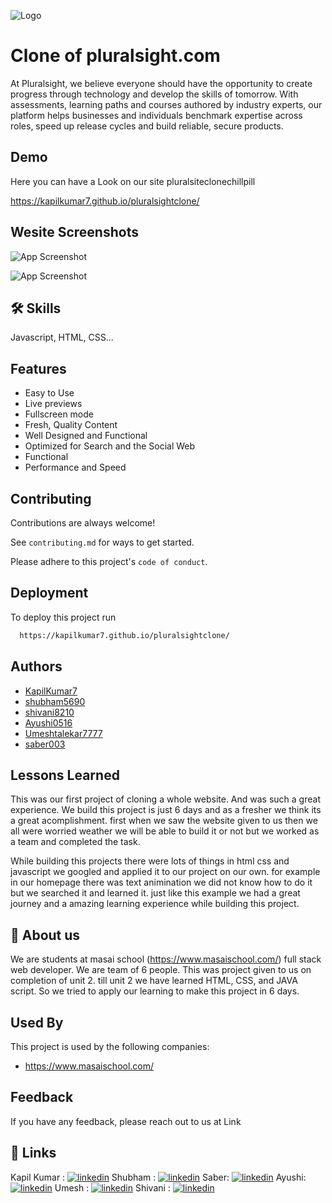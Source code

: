 
![Logo](https://blogger.googleusercontent.com/img/b/R29vZ2xl/AVvXsEiSEAAr-2QHWRPKFNB56RDLe1TgBu8VAY7wxLVnO1vMJo7KPUNSwvG8gJFpE6wUhDrppdqGnCz-W6l3aBN7X4C11hDBPssCCqpQGvlPcJDYD8Avx-hnv7bz4n-V1gngpy64f9s0zhLk48niZ1p6Gy7kJD7e2nzWZdC8XNsKQ4oq3hz9Fsn8pV7ON9Hp/s16000/logo.png)


# Clone of pluralsight.com

At Pluralsight, we believe everyone should have the opportunity to create progress through technology and develop the skills of tomorrow. With assessments, learning paths and courses authored by industry experts, our platform helps businesses and individuals benchmark expertise across roles, speed up release cycles and build reliable, secure products.


## Demo

Here you can have a Look on our site pluralsiteclonechillpill  

https://kapilkumar7.github.io/pluralsightclone/



## Wesite Screenshots

![App Screenshot](https://blogger.googleusercontent.com/img/b/R29vZ2xl/AVvXsEgl_zNVKVer_acIqjGpk9aJYwN24h4DIajwSulRauvjhhTu0LH0pjuT_t1u92iGlk-2lPc4ASVvPzNdsn7p67RMP-JSjOOvvxSVqxQdeOY2Jg5htKT7eeGlw32o8Pus-GIAMcDdm2p3bDKwJts7AuisW38SiSSo5mhx49wK-C-9d3_y8jW6tnRBxr8e/s16000/page%202.png)

![App Screenshot](https://blogger.googleusercontent.com/img/b/R29vZ2xl/AVvXsEjd7sdBzRPr7Hhr5PQyh5SpcV_aXtJ5bCQlPNXAoToQ0WoWSYKg122zDGknxzIBRZzxvHzjjwCZhxEntPY1W5zA_2b5kSYuu9IOxf5K1ZB1-0w8i1eOBlP2pFgM-7B8VmgoZcGbpbWgFfdAuU6CD8gIOIIWbZTCd89h81oD1Uq3pSkiBsU1hJPYI5Px/s16000/page%203.png)

 
## 🛠 Skills
Javascript, HTML, CSS...


## Features

- Easy to Use
- Live previews
- Fullscreen mode
- Fresh, Quality Content
- Well Designed and Functional
- Optimized for Search and the Social Web
- Functional
- Performance and Speed



## Contributing

Contributions are always welcome!

See `contributing.md` for ways to get started.

Please adhere to this project's `code of conduct`.


## Deployment

To deploy this project run

```bash
  https://kapilkumar7.github.io/pluralsightclone/
```


## Authors

- [KapilKumar7](https://github.com/KapilKumar7)
- [shubham5690](https://github.com/shubham5690)
- [shivani8210](https://github.com/shivani8210)
- [Ayushi0516](https://github.com/Ayushi0516)
- [Umeshtalekar7777](https://github.com/Umeshtalekar7777)
- [saber003](https://github.com/saber003)


## Lessons Learned
This was our first project of cloning a whole website. And was such a great experience.
We build this project is just 6 days and as a fresher we think its a great acomplishment. 
first when we saw the website given to us then we all were worried weather we will be able to build it or not but we worked as a team and completed the task.

While building  this projects there were lots of things in html css and javascript we googled and applied it to our project on our own. for example in our homepage there was text animination we did not know how to do it but we searched it and learned it. just like this example we had a great journey and a amazing learning experience while building this project.


## 🚀 About us 
We are students at masai school (https://www.masaischool.com/) full stack web developer. We are team of 6 people. This was project given to us on completion of unit 2. 
till unit 2 we have learned HTML, CSS, and JAVA script. So we tried to apply our learning to make this project in 6 days.  


## Used By

This project is used by the following companies:

- https://www.masaischool.com/


## Feedback

If you have any feedback, please reach out to us at Link

## 🔗 Links
Kapil Kumar : [![linkedin](https://img.shields.io/badge/linkedin-0A66C2?style=for-the-badge&logo=linkedin&logoColor=white)](https://www.linkedin.com/in/kapil-kumar-363123208/)
Shubham : [![linkedin](https://img.shields.io/badge/linkedin-0A66C2?style=for-the-badge&logo=linkedin&logoColor=white)](https://www.linkedin.com/in/shubham-choudhary-31b544141)
Saber: [![linkedin](https://img.shields.io/badge/linkedin-0A66C2?style=for-the-badge&logo=linkedin&logoColor=white)](https://www.linkedin.com/in/saber-patel-616001230/)
Ayushi: [![linkedin](https://img.shields.io/badge/linkedin-0A66C2?style=for-the-badge&logo=linkedin&logoColor=white)](https://www.linkedin.com/in/shubham-choudhary-31b544141)
Umesh : [![linkedin](https://img.shields.io/badge/linkedin-0A66C2?style=for-the-badge&logo=linkedin&logoColor=white)](https://www.linkedin.com/in/umesh-talekar-51361822b/)
Shivani : [![linkedin](https://img.shields.io/badge/linkedin-0A66C2?style=for-the-badge&logo=linkedin&logoColor=white)](http://linkedin.com/in/shivani-1236b)


